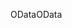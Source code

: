 <span data-ttu-id="358e0-101">OData</span><span class="sxs-lookup"><span data-stu-id="358e0-101">OData</span></span>